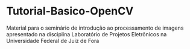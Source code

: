 # Tutorial-Basico-OpenCV
Material para o seminário de introdução ao processamento de imagens apresentado na disciplina
Laboratório de Projetos Eletrônicos na Universidade Federal de Juiz de Fora
